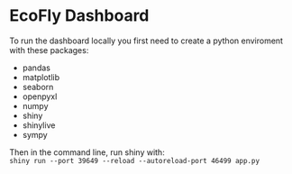 # EcoFly Dashboard
To run the dashboard locally you first need to create a python enviroment with these packages:

- pandas
- matplotlib
- seaborn
- openpyxl
- numpy
- shiny
- shinylive
- sympy

Then in the command line, run shiny with:   
`shiny run --port 39649 --reload --autoreload-port 46499 app.py`
